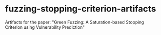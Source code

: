 # fuzzing-stopping-criterion-artifacts
Artifacts for the paper: "Green Fuzzing: A Saturation-based Stopping Criterion using Vulnerability Prediction"

